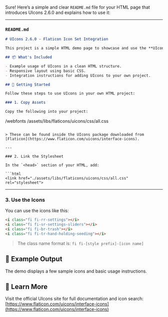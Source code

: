 Sure! Here’s a simple and clear `README.md` file for your HTML page that introduces UIcons 2.6.0 and explains how to use it:

---

### `README.md`

```markdown
# UIcons 2.6.0 - Flaticon Icon Set Integration

This project is a simple HTML demo page to showcase and use the **UIcons 2.6.0** icon set by Flaticon.

## 📦 What's Included

- Example usage of UIcons in a clean HTML structure.
- Responsive layout using basic CSS.
- Integration instructions for adding UIcons to your own project.

## 🚀 Getting Started

Follow these steps to use UIcons in your own HTML project:

### 1. Copy Assets

Copy the following into your project:

```
/webfonts
/assets/libs/flaticons/uicons/css/all.css
```

> These can be found inside the UIcons package downloaded from [Flaticon](https://www.flaticon.com/uicons/interface-icons).

---

### 2. Link the Stylesheet

In the `<head>` section of your HTML, add:

```html
<link href="./assets/libs/flaticons/uicons/css/all.css" rel="stylesheet">
```

---

### 3. Use the Icons

You can use the icons like this:

```html
<i class="fi fi-rr-settings"></i>
<i class="fi fi-sr-settings-sliders"></i>
<i class="fi fi-br-trash"></i>
<i class="fi fi-tr-hand-holding-seeding"></i>
```

> The class name format is: `fi fi-[style prefix]-[icon name]`

## 🧪 Example Output

The demo displays a few sample icons and basic usage instructions.

## 📖 Learn More

Visit the official UIcons site for full documentation and icon search:
[https://www.flaticon.com/uicons/interface-icons](https://www.flaticon.com/uicons/interface-icons)